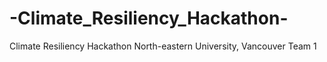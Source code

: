 # -Climate_Resiliency_Hackathon-
 Climate Resiliency Hackathon North-eastern University, Vancouver Team 1
